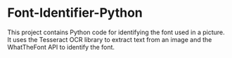 # Font-Identifier-Python
This project contains Python code for identifying the font used in a picture. It uses the Tesseract OCR library to extract text from an image and the WhatTheFont API to identify the font.
